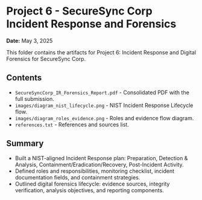 # Project 6 - SecureSync Corp Incident Response and Forensics
**Date:** May 3, 2025

This folder contains the artifacts for Project 6: Incident Response and Digital Forensics for SecureSync Corp.

## Contents
- `SecureSyncCorp_IR_Forensics_Report.pdf` - Consolidated PDF with the full submission.
- `images/diagram_nist_lifecycle.png` - NIST Incident Response Lifecycle flow.
- `images/diagram_roles_evidence.png` - Roles and evidence flow diagram.
- `references.txt` - References and sources list.

## Summary
- Built a NIST-aligned Incident Response plan: Preparation, Detection & Analysis, Containment/Eradication/Recovery, Post-Incident Activity.
- Defined roles and responsibilities, monitoring checklist, incident documentation fields, and containment strategies.
- Outlined digital forensics lifecycle: evidence sources, integrity verification, analysis objectives, and reporting components.
